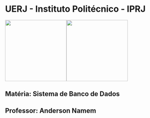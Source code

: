 # UERJ - Instituto Politécnico - IPRJ



<html>
    <style>
        .nav{
            width: 100%;
            display: flex;
            flex-direction: row;
        }
    </style>
    <body>
        <div class="nav">
            <img src="https://upload.wikimedia.org/wikipedia/pt/e/e2/Logo_uerj_cor.gif" width="200"/>
            <img src="https://upload.wikimedia.org/wikipedia/commons/9/9b/Logo-iprj.png" width="200"/>
        </div>
    </body>

</html>

## Matéria: Sistema de Banco de Dados
## Professor: Anderson Namem